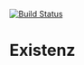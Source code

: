 [![Build Status](https://travis-ci.com/ThomasAUB/existenz.svg?branch=master)](https://travis-ci.com/ThomasAUB/existenz)

# Existenz

